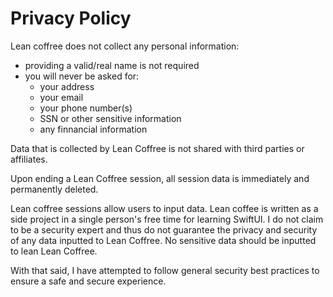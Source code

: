 # Privacy Policy

Lean coffree does not collect any personal information:
  * providing a valid/real name is not required
  * you will never be asked for:
    * your address
    * your email
    * your phone number(s)
    * SSN or other sensitive information
    * any finnancial information
    
Data that is collected by Lean Coffree is not shared with third parties or affiliates.

Upon ending a Lean Coffree session, all session data is immediately and permanently deleted.
    
Lean coffree sessions allow users to input data. Lean coffee is written as a side project in a single person's free time for learning SwiftUI. I do not claim to be a security expert and thus do not guarantee the privacy and security of any data inputted to Lean Coffree. No sensitive data should be inputted to lean Lean Coffree.

With that said, I have attempted to follow general security best practices to ensure a safe and secure experience.
